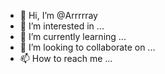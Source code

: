 - 👋 Hi, I’m @Arrrrray
- 👀 I’m interested in ...
- 🌱 I’m currently learning ...
- 💞️ I’m looking to collaborate on ...
- 📫 How to reach me ...

<!---
Arrrrray/Arrrrray is a ✨ special ✨ repository because its `README.md` (this file) appears on your GitHub profile.
You can click the Preview link to take a look at your changes.
--->
